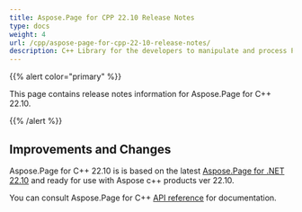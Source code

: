 ```yaml
---
title: Aspose.Page for CPP 22.10 Release Notes
type: docs
weight: 4
url: /cpp/aspose-page-for-cpp-22-10-release-notes/
description: C++ Library for the developers to manipulate and process PS, EPS, and XPS files. Release Notes of Aspose.Page API solution for C++ | Release 2022.11
---
```


{{% alert color="primary" %}}

This page contains release notes information for Aspose.Page for C++ 22.10.


{{% /alert %}}
## **Improvements and Changes**

Aspose.Page for C++ 22.10 is is based on the latest [Aspose.Page for .NET 22.10](/page/net/aspose-page-for-net-22-10-release-notes/) and ready for use with Aspose c++ products ver 22.10.


You can consult Aspose.Page for C++ [API reference](https://apireference.aspose.com/cpp/page/) for documentation.
